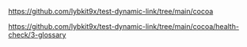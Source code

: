 https://github.com/lybkit9x/test-dynamic-link/tree/main/cocoa


https://github.com/lybkit9x/test-dynamic-link/tree/main/cocoa/health-check/3-glossary
